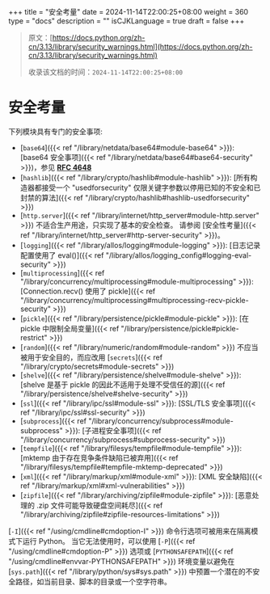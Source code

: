 +++
title = "安全考量"
date = 2024-11-14T22:00:25+08:00
weight = 360
type = "docs"
description = ""
isCJKLanguage = true
draft = false
+++

> 原文：[https://docs.python.org/zh-cn/3.13/library/security_warnings.html](https://docs.python.org/zh-cn/3.13/library/security_warnings.html)
>
> 收录该文档的时间：`2024-11-14T22:00:25+08:00`

# 安全考量

下列模块具有专门的安全事项:

- [`base64`]({{< ref "/library/netdata/base64#module-base64" >}}): [base64 安全事项]({{< ref "/library/netdata/base64#base64-security" >}})，参见 [**RFC 4648**](https://datatracker.ietf.org/doc/html/rfc4648.html)
- [`hashlib`]({{< ref "/library/crypto/hashlib#module-hashlib" >}}): [所有构造器都接受一个 "usedforsecurity" 仅限关键字参数以停用已知的不安全和已封禁的算法]({{< ref "/library/crypto/hashlib#hashlib-usedforsecurity" >}})
- [`http.server`]({{< ref "/library/internet/http_server#module-http.server" >}}) 不适合生产用途，只实现了基本的安全检查。 请参阅 [安全性考量]({{< ref "/library/internet/http_server#http-server-security" >}})。
- [`logging`]({{< ref "/library/allos/logging#module-logging" >}}): [日志记录配置使用了 eval()]({{< ref "/library/allos/logging_config#logging-eval-security" >}})
- [`multiprocessing`]({{< ref "/library/concurrency/multiprocessing#module-multiprocessing" >}}): [Connection.recv() 使用了 pickle]({{< ref "/library/concurrency/multiprocessing#multiprocessing-recv-pickle-security" >}})
- [`pickle`]({{< ref "/library/persistence/pickle#module-pickle" >}}): [在 pickle 中限制全局变量]({{< ref "/library/persistence/pickle#pickle-restrict" >}})
- [`random`]({{< ref "/library/numeric/random#module-random" >}}) 不应当被用于安全目的，而应改用 [`secrets`]({{< ref "/library/crypto/secrets#module-secrets" >}})
- [`shelve`]({{< ref "/library/persistence/shelve#module-shelve" >}}): [shelve 是基于 pickle 的因此不适用于处理不受信任的源]({{< ref "/library/persistence/shelve#shelve-security" >}})
- [`ssl`]({{< ref "/library/ipc/ssl#module-ssl" >}}): [SSL/TLS 安全事项]({{< ref "/library/ipc/ssl#ssl-security" >}})
- [`subprocess`]({{< ref "/library/concurrency/subprocess#module-subprocess" >}}): [子进程安全事项]({{< ref "/library/concurrency/subprocess#subprocess-security" >}})
- [`tempfile`]({{< ref "/library/filesys/tempfile#module-tempfile" >}}): [mktemp 由于存在竞争条件缺陷已被弃用]({{< ref "/library/filesys/tempfile#tempfile-mktemp-deprecated" >}})
- [`xml`]({{< ref "/library/markup/xml#module-xml" >}}): [XML 安全缺陷]({{< ref "/library/markup/xml#xml-vulnerabilities" >}})
- [`zipfile`]({{< ref "/library/archiving/zipfile#module-zipfile" >}}): [恶意处理的 .zip 文件可能导致硬盘空间耗尽]({{< ref "/library/archiving/zipfile#zipfile-resources-limitations" >}})

[`-I`]({{< ref "/using/cmdline#cmdoption-I" >}}) 命令行选项可被用来在隔离模式下运行 Python。 当它无法使用时，可以使用 [`-P`]({{< ref "/using/cmdline#cmdoption-P" >}}) 选项或 [`PYTHONSAFEPATH`]({{< ref "/using/cmdline#envvar-PYTHONSAFEPATH" >}}) 环境变量以避免在 [`sys.path`]({{< ref "/library/python/sys#sys.path" >}}) 中预置一个潜在的不安全路径，如当前目录、脚本的目录或一个空字符串。
